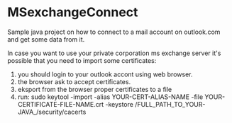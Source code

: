 # MSexchangeConnect
Sample java project on how to connect to a mail account on outlook.com and get some data from it. 

In case you want to use your private corporation ms exchange server it's possible that you need to import some certificates:
1. you should login to your outlook accont using web browser.
2. the browser ask to accept certificates.
3. eksport from the browser proper certificates to a file
4. run:
sudo keytool -import -alias YOUR-CERT-ALIAS-NAME -file YOUR-CERTIFICATE-FILE-NAME.crt -keystore /FULL_PATH_TO_YOUR-JAVA_/security/cacerts 
